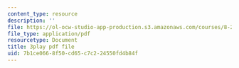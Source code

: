 ```yaml
---
content_type: resource
description: ''
file: https://ol-ocw-studio-app-production.s3.amazonaws.com/courses/8-20-introduction-to-special-relativity-january-iap-2021/7b1ce0668f50cd65c7c224550fd4b84f_Sa1DMeTf8U8.pdf
file_type: application/pdf
resourcetype: Document
title: 3play pdf file
uid: 7b1ce066-8f50-cd65-c7c2-24550fd4b84f
---
```

